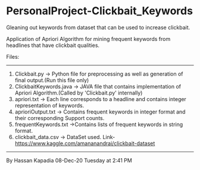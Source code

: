 # PersonalProject-Clickbait_Keywords
Gleaning out keywords from dataset that can be used to increase clickbait.

Application of Apriori Algorithm for mining frequent keywords from headlines that have clickbait qualities.

Files:
***
1. Clickbait.py -> Python file for preprocessing as well as generation of final output.(Run this file only)
2. ClickbaitKeywords.java -> JAVA file that contains implementation of Apriori Algorithm.(Called by 'Clickbait.py' internally)
3. apriori.txt -> Each line corresponds to a headline and contains integer representation of keywords.
4. aprioriOutput.txt -> Contains frequent keywords in integer format and their corresponding Support counts.
5. frequentKeywords.txt ->Contains lists of frequent keywords in string format.
6. clickbait_data.csv -> DataSet used. Link-https://www.kaggle.com/amananandrai/clickbait-dataset
***

By Hassan Kapadia
08-Dec-20 Tuesday at 2:41 PM
